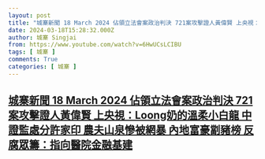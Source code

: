 ```yaml
---
layout: post
title: "城寨新聞 18 March 2024 佔領立法會案政治判決 721案攻擊證人黃偉賢 上央視：Loong奶的溫柔小白龍 中證監處分許家印 農夫山泉慘被網暴 內地富豪劏豬榜 反腐眾籌：指向醫院金融基建"
date: 2024-03-18T15:28:32.000Z
author: 城寨 Singjai
from: https://www.youtube.com/watch?v=6HwUCsLCIBU
tags: [ 城寨 ]
comments: True
categories: [ 城寨 ]
---
```

<!--1710775712000-->
[城寨新聞 18 March 2024 佔領立法會案政治判決 721案攻擊證人黃偉賢 上央視：Loong奶的溫柔小白龍 中證監處分許家印 農夫山泉慘被網暴 內地富豪劏豬榜 反腐眾籌：指向醫院金融基建](https://www.youtube.com/watch?v=6HwUCsLCIBU)
------

<div>

</div>
